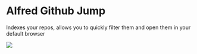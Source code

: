 # Alfred Github Jump

Indexes your repos, allows you to quickly filter them and open them in your default browser

![](http://lachlan.me/s/wvjHZ.png)




